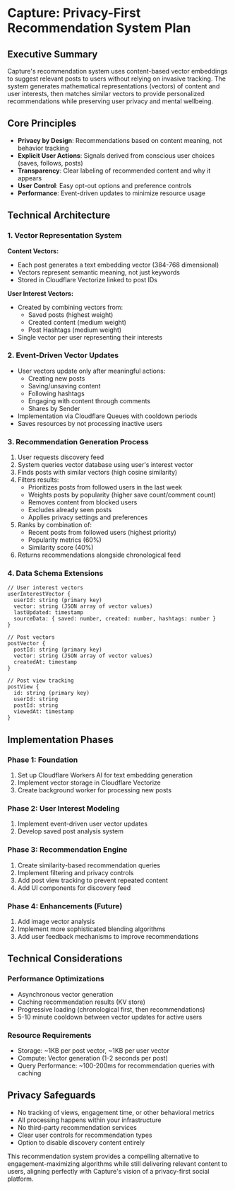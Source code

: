 # Capture: Privacy-First Recommendation System Plan

## Executive Summary

Capture's recommendation system uses content-based vector embeddings to suggest relevant posts to users without relying on invasive tracking. The system generates mathematical representations (vectors) of content and user interests, then matches similar vectors to provide personalized recommendations while preserving user privacy and mental wellbeing.

## Core Principles

- **Privacy by Design**: Recommendations based on content meaning, not behavior tracking
- **Explicit User Actions**: Signals derived from conscious user choices (saves, follows, posts)
- **Transparency**: Clear labeling of recommended content and why it appears
- **User Control**: Easy opt-out options and preference controls
- **Performance**: Event-driven updates to minimize resource usage

## Technical Architecture

### 1. Vector Representation System

**Content Vectors:**
- Each post generates a text embedding vector (384-768 dimensional)
- Vectors represent semantic meaning, not just keywords
- Stored in Cloudflare Vectorize linked to post IDs

**User Interest Vectors:**
- Created by combining vectors from:
  - Saved posts (highest weight)
  - Created content (medium weight)
  - Post Hashtags (medium weight)
- Single vector per user representing their interests

### 2. Event-Driven Vector Updates

- User vectors update only after meaningful actions:
  - Creating new posts
  - Saving/unsaving content
  - Following hashtags
  - Engaging with content through comments
  - Shares by Sender
- Implementation via Cloudflare Queues with cooldown periods
- Saves resources by not processing inactive users

### 3. Recommendation Generation Process

1. User requests discovery feed
2. System queries vector database using user's interest vector
3. Finds posts with similar vectors (high cosine similarity)
4. Filters results:
   - Prioritizes posts from followed users in the last week
   - Weights posts by popularity (higher save count/comment count)
   - Removes content from blocked users
   - Excludes already seen posts
   - Applies privacy settings and preferences
5. Ranks by combination of:
   - Recent posts from followed users (highest priority)
   - Popularity metrics (60%)
   - Similarity score (40%)
6. Returns recommendations alongside chronological feed

### 4. Data Schema Extensions

```
// User interest vectors
userInterestVector {
  userId: string (primary key)
  vector: string (JSON array of vector values)
  lastUpdated: timestamp
  sourceData: { saved: number, created: number, hashtags: number }
}

// Post vectors
postVector {
  postId: string (primary key)
  vector: string (JSON array of vector values)
  createdAt: timestamp
}

// Post view tracking
postView {
  id: string (primary key)
  userId: string
  postId: string
  viewedAt: timestamp
}
```

## Implementation Phases

### Phase 1: Foundation
1. Set up Cloudflare Workers AI for text embedding generation
2. Implement vector storage in Cloudflare Vectorize
3. Create background worker for processing new posts

### Phase 2: User Interest Modeling
1. Implement event-driven user vector updates
2. Develop saved post analysis system

### Phase 3: Recommendation Engine
1. Create similarity-based recommendation queries
2. Implement filtering and privacy controls
3. Add post view tracking to prevent repeated content
4. Add UI components for discovery feed

### Phase 4: Enhancements (Future)
1. Add image vector analysis
2. Implement more sophisticated blending algorithms
3. Add user feedback mechanisms to improve recommendations

## Technical Considerations

### Performance Optimizations
- Asynchronous vector generation
- Caching recommendation results (KV store)
- Progressive loading (chronological first, then recommendations)
- 5-10 minute cooldown between vector updates for active users

### Resource Requirements
- Storage: ~1KB per post vector, ~1KB per user vector
- Compute: Vector generation (1-2 seconds per post)
- Query Performance: ~100-200ms for recommendation queries with caching

## Privacy Safeguards

- No tracking of views, engagement time, or other behavioral metrics
- All processing happens within your infrastructure
- No third-party recommendation services
- Clear user controls for recommendation types
- Option to disable discovery content entirely

This recommendation system provides a compelling alternative to engagement-maximizing algorithms while still delivering relevant content to users, aligning perfectly with Capture's vision of a privacy-first social platform.